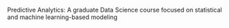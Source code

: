 Predictive Analytics: A graduate Data Science course focused on statistical and machine learning-based modeling
